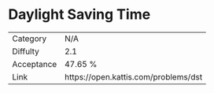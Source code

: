 # Daylight Saving Time

<table>
    <tr>
        <td>Category</td>
        <td>N/A</td>
    </tr>
    <tr>
        <td>Diffulty</td>
        <td>2.1</td>
    </tr>
    <tr>
        <td>Acceptance</td>
        <td>47.65 %</td>
    </tr>
    <tr>
        <td>Link</td>
        <td>https://open.kattis.com/problems/dst</td>
    </tr>
</table>